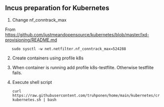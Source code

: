 ## Incus preparation for Kubernetes

1. Change nf_conntrack_max

From https://github.com/justmeandopensource/kubernetes/blob/master/lxd-provisioning/README.md

       sudo sysctl -w net.netfilter.nf_conntrack_max=524288

2. Create containers using profile k8s

3. When container is running add profile k8s-testflite. Otherwise testflite fails.

4. Execute shell script

       curl https://raw.githubusercontent.com/truhponen/home/main/kubernetes/crio-kubernetes.sh | bash
